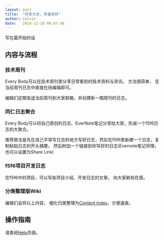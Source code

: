 ```yaml
---
layout: post
title:  "开张大吉, 恭喜发财"
author: Calvin
date:   2014-12-28 00:47:48
---
```


写在最开始的话

## 内容与流程

### 技术周刊

Every Body可以在技术周刊里分享日常看到的技术资料与资讯。 方法很简单， 在当前周刊日志中直接在线编辑即可。

编辑们定期发送当前周刊到大家邮箱，并创建新一期周刊的日志。

### 同仁日志聚合

Every Body可以将自己原创的日志、EverNote笔记分享给大家，形成一个f5f6日志的大聚合。

推荐做法是先在自己平常写日志的地方写好日志，然后在f5f6里新建一个日志，复制粘贴日志的开头摘要， 然后附加一个链接到你写好的日志(Evernote笔记同理，也可以设置为Share Link)

### f5f6项目开发日志

在f5f6中的项目，可以写些项目介绍、开发日志的文章， 向大家刷存在感。

### 分类整理版Wiki

编辑们会将以上内容， 细化归类整理为[Content Index](/all.html)，方便速查。

## 操作指南

请查阅[Help](/help.html)页面。


